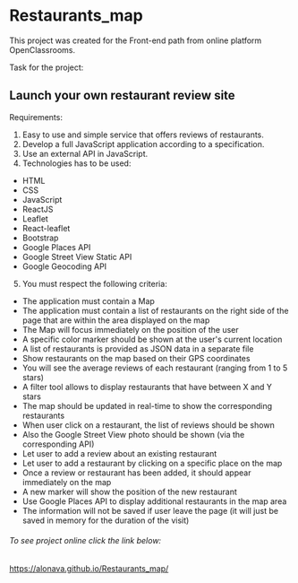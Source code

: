 # Restaurants_map
This project was created for the Front-end path from online platform OpenClassrooms. 

Task for the project:
## Launch your own restaurant review site
Requirements:
1.	Easy to use and simple service that offers reviews of restaurants.
2.	Develop a full JavaScript application according to a specification.
3.	Use an external API in JavaScript.
4.	Technologies has to be used:
- HTML
- CSS
- JavaScript
- ReactJS
- Leaflet
- React-leaflet
- Bootstrap
- Google Places API
- Google Street View Static API
- Google Geocoding API
5.	You must respect the following criteria:
- The application must contain a Map
- The application must contain a list of restaurants on the right side of the page that are within the area displayed on the map
- The Map will focus immediately on the position of the user
- A specific color marker should be shown at the user's current location
- A list of restaurants is provided as JSON data in a separate file
- Show restaurants on the map based on their GPS coordinates
- You will see the average reviews of each restaurant (ranging from 1 to 5 stars)
- A filter tool allows to display restaurants that have between X and Y stars
- The map should be updated in real-time to show the corresponding restaurants
- When user click on a restaurant, the list of reviews should be shown
- Also the Google Street View photo should be shown (via the corresponding API)
- Let user to add a review about an existing restaurant
- Let user to add a restaurant by clicking on a specific place on the map
- Once a review or restaurant has been added, it should appear immediately on the map
- A new marker will show the position of the new restaurant
- Use Google Places API to display additional restaurants in the map area
- The information will not be saved if user leave the page (it will just be saved in memory for the duration of the visit)

###### To see project online click the link below:

https://alonava.github.io/Restaurants_map/
